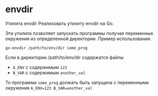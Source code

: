 # envdir
Утилита envdir
Реализовать утилиту envdir на Go.

Эта утилита позволяет запускать программы получая переменные окружения из определенной директории.
Пример использования:
```
go-envdir /path/to/env/dir some_prog
```
Если в директории /path/to/env/dir содержатся файлы
* `A_ENV` с содержимым `123`
* `B_VAR` с содержимым `another_val`

То программа `some_prog` должать быть запущена с переменными окружения `A_ENV=123 B_VAR=another_val`